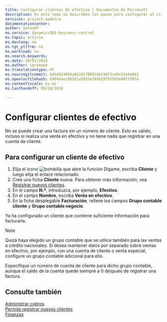 ```yaml
---
title: Configurar clientes de efectivo | Documentos de Microsoft
description: En este tema se describen los pasos para configurar al cliente que paga en efectivo.
services: project-madeira
documentationcenter: 
author: SorenGP
ms.service: dynamics365-business-central
ms.topic: article
ms.devlang: na
ms.tgt_pltfrm: na
ms.workload: na
ms.search.keywords: 
ms.date: 10/01/2018
ms.author: sgroespe
ms.translationtype: HT
ms.sourcegitcommit: 9dbd92409ba02281f008246194f3ce0c53e4e001
ms.openlocfilehash: b904daec68261af855e789829791505e69f3f07a
ms.contentlocale: es-es
ms.lasthandoff: 09/28/2018

---
```

# <a name="set-up-cash-customers"></a>Configurar clientes de efectivo
No se puede crear una factura sin un número de cliente. Esto es válido, incluso si realiza una venta en efectivo y no tiene nada que registrar en una cuenta de cliente.  

## <a name="to-set-up-a-cash-customer"></a>Para configurar un cliente de efectivo  
1.  Elija el icono ![bombilla que abre la función Dígame](media/ui-search/search_small.png "Dígame que desea hacer"), escriba **Cliente** y luego elija el enlace relacionado.  
2.  Cree una ficha **Cliente** nueva. Para obtener más información, vea [Registrar nuevos clientes](sales-how-register-new-customers.md).
3.  En el campo **N.º**, introduzca, por ejemplo, **Efectivo**.  
4.  En el campo **Nombre**, escriba **Venta en efectivo**.  
5.  En la ficha desplegable **Facturación**, rellene los campos **Grupo contable cliente** y **Grupo contable negocio**.  

 Ya ha configurado un cliente que contiene suficiente información para facturarle.  

> [!NOTE]  
>  Quizá haya elegido un grupo contable que se utilice también para las ventas a crédito nacionales. Si desea mantener datos por separado sobre ventas en efectivo, por ejemplo, con una cuenta de cliente o venta especial, configure un grupo contable adicional para ello.  
>   
>  Especifique un número de cuenta de cliente para dicho grupo contable, aunque el saldo de la cuenta quede siempre a 0 después de registrar una factura.  

## <a name="see-also"></a>Consulte también
[Administrar cobros](receivables-manage-receivables.md)  
[Permite registrar nuevos clientes](sales-how-register-new-customers.md)    
[Finanzas](finance.md)  



